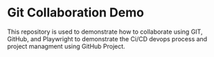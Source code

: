 # Git Collaboration Demo

This repository is used to demonstrate how to collaborate using GIT, GitHub, and Playwright to demonstrate the Ci/CD devops process and project managment using GitHub Project.
